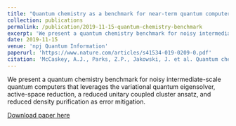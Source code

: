 ```yaml
---
title: "Quantum chemistry as a benchmark for near-term quantum computers"
collection: publications
permalink: /publication/2019-11-15-quantum-chemistry-benchmark
excerpt: 'We present a quantum chemistry benchmark for noisy intermediate-scale quantum computers that leverages the variational quantum eigensolver, active-space reduction, a reduced unitary coupled cluster ansatz, and reduced density purification as error mitigation.'
date: 2019-11-15
venue: 'npj Quantum Information'
paperurl: 'https://www.nature.com/articles/s41534-019-0209-0.pdf'
citation: 'McCaskey, A.J., Parks, Z.P., Jakowski, J. et al. Quantum chemistry as a benchmark for near-term quantum computers. npj Quantum Inf 5, 99 (2019). https://doi.org/10.1038/s41534-019-0209-0'
---
```

We present a quantum chemistry benchmark for noisy intermediate-scale quantum computers that leverages the variational quantum eigensolver, active-space reduction, a reduced unitary coupled cluster ansatz, and reduced density purification as error mitigation.

[Download paper here](https://www.nature.com/articles/s41534-019-0209-0.pdf)